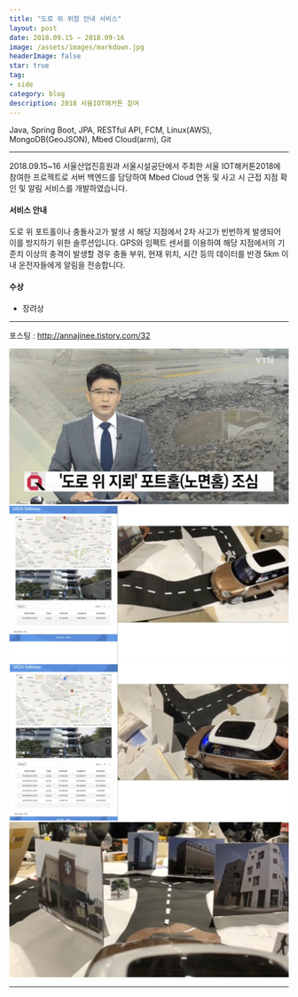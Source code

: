 ```yaml
---
title: "도로 위 위험 안내 서비스"
layout: post
date: 2018.09.15 ~ 2018.09-16
image: /assets/images/markdown.jpg
headerImage: false
star: true
tag:
- side
category: blog
description: 2018 서울IOT해커톤 참여
---
```


Java, Spring Boot, JPA, RESTful API, FCM, Linux(AWS), MongoDB(GeoJSON), Mbed Cloud(arm), Git

---

2018.09.15~16 서울산업진흥원과 서울시설공단에서 주최한 서울 IOT해커톤2018에 참여한 프로젝트로 서버 백엔드를 담당하여 Mbed Cloud 연동 및 사고 시 근접 지점 확인 및 알림 서비스를 개발하였습니다.

#### 서비스 안내
도로 위 포트홀이나 충돌사고가 발생 시 해당 지점에서 2차 사고가 빈번하게 발생되어 이를 방지하기 위한 솔루션입니다.
GPS와 임펙트 센서를 이용하여 해당 지점에서의 기준치 이상의 충격이 발생할 경우 충돌 부위, 현재 위치, 시간 등의 데이터를 반경 5km 이내 운전자들에게 알림을 전송합니다.

#### 수상
- 장려상

---

포스팅 : http://annajinee.tistory.com/32 <br>


  <img src="../assets/images/seouliot02-01.png">
  <img src="../assets/images/seouliot02-02.png">
  <img src="../assets/images/seouliot02-03.png">
  <img src="../assets/images/seouliot02-04.png">

---